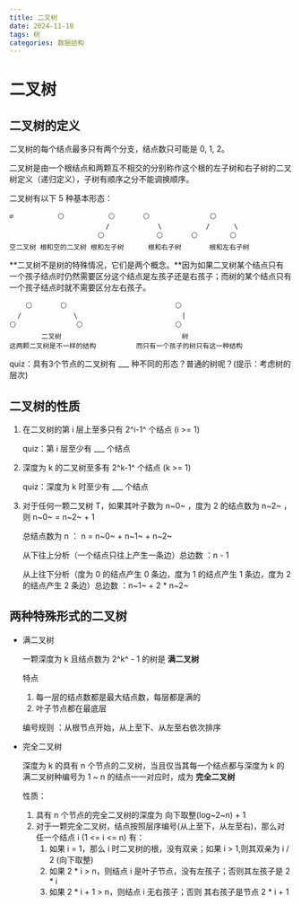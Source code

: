 ```yaml
---
title: 二叉树
date: 2024-11-18
tags: 树
categories: 数据结构
---
```


# 二叉树

## 二叉树的定义

二叉树的每个结点最多只有两个分支，结点数只可能是 0, 1, 2。

二叉树是由一个根结点和两颗互不相交的分别称作这个根的左子树和右子树的二叉树定义（递归定义），子树有顺序之分不能调换顺序。

二叉树有以下 5 种基本形态：

```
∅			⚪			⚪		⚪				⚪
						/			 \			 /	    \
				  	  ⚪				⚪		⚪		 ⚪
空二叉树 根和空的二叉树 根和左子树 		根和右子树 		根和左右子树
```

**二叉树不是树的特殊情况，它们是两个概念。**因为如果二叉树某个结点只有一个孩子结点时仍然需要区分这个结点是左孩子还是右孩子；而树的某个结点只有一个孩子结点时就不需要区分左右孩子。

```
	⚪		⚪							⚪
  /				\						   |
⚪				⚪						⚪
		二叉树								 树
这两颗二叉树是不一样的结构		   而只有一个孩子的树只有这一种结构
```

quiz：具有3个节点的二叉树有 ___ 种不同的形态？普通的树呢？(提示：考虑树的层次)



## 二叉树的性质

1. 在二叉树的第 i 层上至多只有 2^i-1^ 个结点 (i >= 1)

    quiz：第 i 层至少有 ___ 个结点 

2. 深度为 k 的二叉树至多有 2^k-1^ 个结点 (k >= 1)

    quiz：深度为 k 时至少有 ___ 个结点

3. 对于任何一颗二叉树 T，如果其叶子数为 n~0~ ，度为 2 的结点数为 n~2~ ，则 n~0~ = n~2~ + 1 

    总结点数为 n ： n = n~0~ + n~1~ + n~2~ 

    从下往上分析（一个结点只往上产生一条边）总边数 ：n - 1

    从上往下分析（度为 0 的结点产生 0 条边，度为 1 的结点产生 1 条边，度为 2 的结点产生 2 条边）总边数 ：n~1~ + 2 * n~2~ 

## 两种特殊形式的二叉树

- 满二叉树

    一颗深度为 k 且结点数为 2^k^ - 1 的树是 **满二叉树**

    特点

    1. 每一层的结点数都是最大结点数，每层都是满的
    2. 叶子节点都在最底层

    编号规则 ：从根节点开始，从上至下、从左至右依次排序

- 完全二叉树

    深度为 k 的具有 n 个节点的二叉树，当且仅当其每一个结点都与深度为 k 的满二叉树种编号为 1 ~ n 的结点一一对应时，成为 **完全二叉树**

    性质：

    1. 具有 n 个节点的完全二叉树的深度为  向下取整(log~2~n) + 1
    2. 对于一颗完全二叉树，结点按照层序编号(从上至下，从左至右)，那么对任一个结点 i (1 <= i <= n) 有：
        1. 如果 i = 1，那么 i 时二叉树的根，没有双亲；如果 i > 1,则其双亲为 i / 2 (向下取整)
        2. 如果 2 * i > n，则结点 i 是叶子节点，没有左孩子；否则其左孩子是 2 * i
        3. 如果 2 * i + 1 > n，则结点 i 无右孩子；否则 其右孩子是节点 2 * i + 1